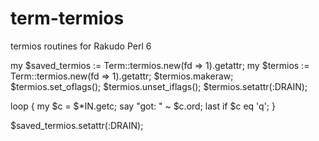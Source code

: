 term-termios
============

termios routines for Rakudo Perl 6

 my $saved_termios := Term::termios.new(fd => 1).getattr;
 my $termios := Term::termios.new(fd => 1).getattr;
 $termios.makeraw;
 $termios.set_oflags(<ONLCR>);
 $termios.unset_iflags(<BRKINT ICRNL ISTRIP IXON>);
 $termios.setattr(:DRAIN);

 loop {
    my $c = $*IN.getc;
    say "got: " ~ $c.ord;
    last if $c eq 'q';
 }

 $saved_termios.setattr(:DRAIN);

